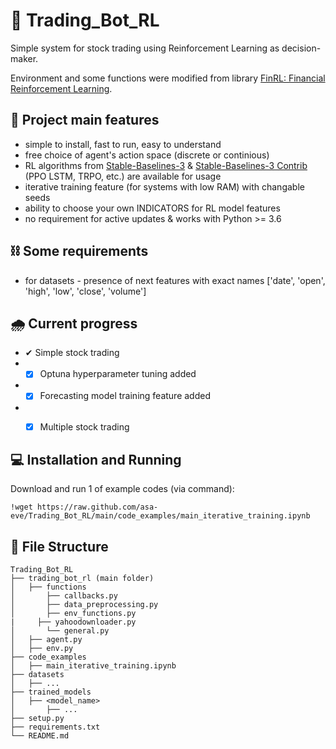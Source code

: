 # 🤖 Trading_Bot_RL

Simple system for stock trading using Reinforcement Learning as decision-maker. 

Environment and some functions were modified from library [FinRL: Financial Reinforcement Learning](https://github.com/AI4Finance-Foundation/FinRL). 

## 🦾 **Project main features**
- simple to install, fast to run, easy to understand
- free choice of agent's action space (discrete or continious)
- RL algorithms from [Stable-Baselines-3](https://stable-baselines3.readthedocs.io/en/master/) & [Stable-Baselines-3 Contrib](https://github.com/Stable-Baselines-Team/stable-baselines3-contrib) (PPO LSTM, TRPO, etc.) are available for usage
- iterative training feature (for systems with low RAM) with changable seeds
- ability to choose your own INDICATORS for RL model features
- no requirement for active updates & works with Python >= 3.6

## ⛓ **Some requirements**
- for datasets - presence of next features with exact names ['date', 'open', 'high', 'low', 'close', 'volume']

## 🌧 **Current progress**
- ✔ Simple stock trading 
- - [x] Optuna hyperparameter tuning added
- - [x] Forecasting model training feature added
- - [x] Multiple stock trading


## 💻 Installation and Running 
Download and run 1 of example codes (via command):
```
!wget https://raw.github.com/asa-eve/Trading_Bot_RL/main/code_examples/main_iterative_training.ipynb
```

## 📃 File Structure
```
Trading_Bot_RL
├── trading_bot_rl (main folder)
│   ├── functions
│   	├── callbacks.py
│   	├── data_preprocessing.py
│   	├── env_functions.py
|     ├── yahoodownloader.py
│   	└── general.py
│   ├── agent.py
│   ├── env.py
├── code_examples
│   ├── main_iterative_training.ipynb
├── datasets
│   ├── ...
├── trained_models
│   ├── <model_name>
│   	├── ... 
├── setup.py
├── requirements.txt
└── README.md
```
